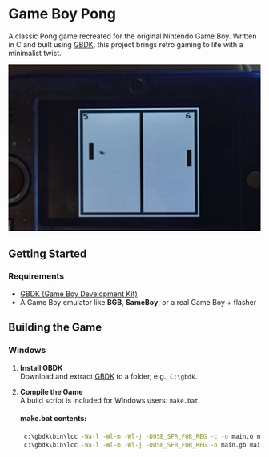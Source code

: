 # Game Boy Pong

A classic Pong game recreated for the original Nintendo Game Boy. Written in C and built using [GBDK](https://github.com/gbdk-2020/gbdk-2020), this project brings retro gaming to life with a minimalist twist.

![Game Boy Pong Screenshot](/images/IMG_20250507_050652.jpg)

## Getting Started

### Requirements

- [GBDK (Game Boy Development Kit)](https://github.com/gbdk-2020/gbdk-2020)
- A Game Boy emulator like **BGB**, **SameBoy**, or a real Game Boy + flasher

## Building the Game
### Windows

1. **Install GBDK**  
   Download and extract [GBDK](https://github.com/gbdk-2020/gbdk-2020/releases) to a folder, e.g., `C:\gbdk`.

2. **Compile the Game**  
   A build script is included for Windows users: `make.bat`.

   #### make.bat contents:
   ```bat
    c:\gbdk\bin\lcc -Wa-l -Wl-m -Wl-j -DUSE_SFR_FOR_REG -c -o main.o main.c
    c:\gbdk\bin\lcc -Wa-l -Wl-m -Wl-j -DUSE_SFR_FOR_REG -o main.gb main.o
